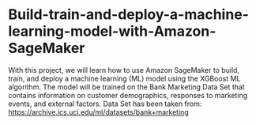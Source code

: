 # Build-train-and-deploy-a-machine-learning-model-with-Amazon-SageMaker
With this project, we will learn how to use Amazon SageMaker to build, train, and deploy a machine learning (ML) model using the XGBoost ML algorithm.
The model will be trained on the Bank Marketing Data Set that contains information on customer demographics, responses to marketing events, and external factors.
Data Set has been taken from: https://archive.ics.uci.edu/ml/datasets/bank+marketing
